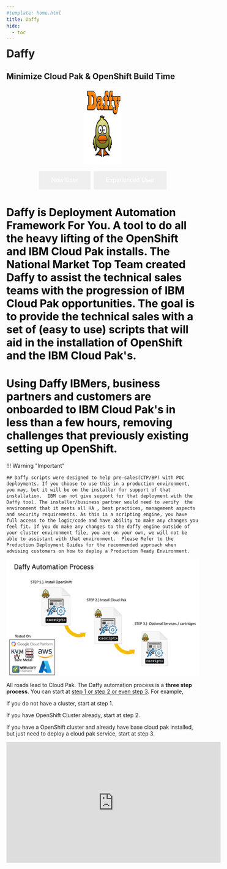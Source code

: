 ```yaml
---
#template: home.html
title: Daffy
hide:
  - toc
---
```

<style>
  [dir="ltr"] .md-sidebar--primary:not([hidden]) ~ .md-content > .md-content__inner { margin-left: 0;}


  div.md-source-file {color: black; margin-left: 1rem;}
</style>

<div class="home-hero" style="margin:0 !!important">
  <div class="home-hero-text">
    <h1 style="display: inline">Daffy</h1>
    <h2> Minimize Cloud Pak & OpenShift Build Time</h2>


  </div>
  <div class="home-hero-image"></div>

</div>
<p align = "center">
  <img src='./images/ducks.png'  align="top" width="100"
       height="200" style = "float">
</p>

<html>
<head>
<style>
.button {
  border: none;
  color: white;
  padding: 15px 32px;
  text-align: center;
  text-decoration: none;
  display: inline-block;
  font-size: 16px;
  margin: 4px 2px;
  cursor: pointer;
}

.button1 {background-color: #4CAF50;} /* Green */
.button2 {background-color: #008CBA;} /* Blue */
</style>
</head>
<body>
<div style="text-align:center">
<button onclick="location.href='/daffy/Deploying-OCP/Pre-Req/'" class="button button1">New User</button>
<button onclick="location.href='/daffy/Tips-%26-Tricks/Common-Issues'" class="button button2">Experienced User</button>
</div>
</body>
</html>

<h1>
  <FONT COLOR="#000000">
Daffy is <b>D</b>eployment <b>A</b>utomation <b>F</b>ramework <b>F</b>or <b>Y</b>ou. A tool to do all the heavy lifting of the OpenShift and IBM Cloud Pak installs. The National Market Top Team created Daffy to assist the technical sales teams with the progression of IBM Cloud Pak opportunities. The goal is to provide the technical sales with a set of (easy to use) scripts that will aid in the installation of OpenShift and the IBM Cloud Pak's.
  </FONT>
</h1>
<h1>
  <FONT COLOR="#000000">
Using Daffy IBMers, business partners and customers are onboarded to IBM Cloud Pak's in less than a few hours, removing challenges that previously existing setting up OpenShift.
  </FONT>
</h1>

!!! Warning "Important"

    ## Daffy scripts were designed to help pre-sales(CTP/BP) with POC deployments. If you choose to use this in a production environment, you may, but it will be on the installer for support of that installation.  IBM can not give support for that deployment with the Daffy tool. The installer/business partner would need to verify  the environment that it meets all HA , best practices, management aspects and security requirements. As this is a scripting engine, you have full access to the logic/code and have ability to make any changes you feel fit. If you do make any changes to the daffy engine outside of your cluster environment file, you are on your own, we will not be able to assistant with that environment.  Please Refer to the Production Deployment Guides for the recommended approach when advising customers on how to deploy a Production Ready Environment.

<p align = "center">
    <img src='./images/process.png'  align="top" style = "float">
</p>

<p align = "left">
All roads lead to Cloud Pak. The Daffy automation process is a <b>three step process</b>. You can start at <u>step 1 or step 2 or even step 3</u>.  For example,

<p align = "left">If you do not have a cluster, start at step 1.  </p>

<p align = "left">If  you have OpenShift Cluster already, start at step 2.</p>

<p align = "left">If  you have a OpenShift cluster and already have base cloud pak installed, but just need to deploy a cloud pak service, start at step 3.</p>
</p>

<html>
   <head>
      <title>HTML Video embed</title>
   </head>
   <body>
    <div style="text-align:center">
      <iframe width="560" height="315" src="https://www.youtube.com/embed/LFqc0WD7x-U" frameborder="0" allowfullscreen></iframe>
      </iframe>
      </div>
   </body>
</html>
